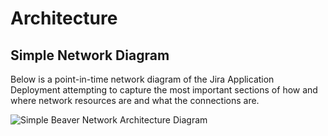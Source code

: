 # Architecture

## Simple Network Diagram

Below is a point-in-time network diagram of the Jira Application Deployment attempting to capture the most
important sections of how and where network resources are and what the connections are.

![Simple Beaver Network Architecture Diagram](./images/simple-beaver-architecture.png)
